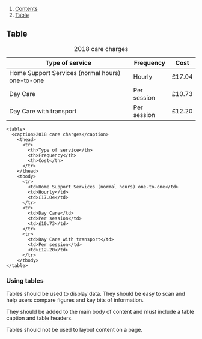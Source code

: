 <div class="breadcrumbs">
  <ol>
    <li><a href="/docs/core/contents">Contents</a></li>
    <li><a href="#">Table</a></li>
  </ol>
</div>

## Table

<div class="table">
  <table>
    <caption>2018 care charges</caption>
      <thead>
        <tr>
          <th>Type of service</th>
          <th>Frequency</th>
          <th>Cost</th>
        </tr>
      </thead>
      <tbody>
        <tr>
          <td>Home Support Services (normal hours) one-to-one</td>
          <td>Hourly</td>
          <td>£17.04</td>
        </tr>
        <tr>
          <td>Day Care</td>
          <td>Per session</td>
          <td>£10.73</td>
        </tr>
        <tr>
          <td>Day Care with transport</td>
          <td>Per session</td>
          <td>£12.20</td>
        </tr>
      </tbody>
  </table>
</div>

    <table>
      <caption>2018 care charges</caption>
        <thead>
          <tr>
            <th>Type of service</th>
            <th>Frequency</th>
            <th>Cost</th>
          </tr>
        </thead>
        <tbody>
          <tr>
            <td>Home Support Services (normal hours) one-to-one</td>
            <td>Hourly</td>
            <td>£17.04</td>
          </tr>
          <tr>
            <td>Day Care</td>
            <td>Per session</td>
            <td>£10.73</td>
          </tr>
          <tr>
            <td>Day Care with transport</td>
            <td>Per session</td>
            <td>£12.20</td>
          </tr>
        </tbody>
    </table>

### Using tables

Tables should be used to display data. They should be easy to scan and help users compare figures and key bits of information.

They should be added to the main body of content and must include a table caption and table headers.

Tables should not be used to layout content on a page.
